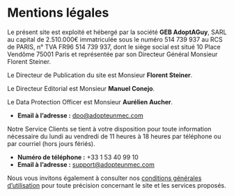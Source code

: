 Mentions légales
================

Le présent site est exploité et hébergé par la société **GEB AdoptAGuy**, SARL au capital de 2.510.000€ immatriculée sous le numéro 514 739 937 au RCS de PARIS, n° TVA FR96 514 739 937, dont le siège social est situé 10 Place Vendôme 75001 Paris et représentée par son Directeur Général Monsieur Florent Steiner.

Le Directeur de Publication du site est Monsieur **Florent Steiner**.

Le Directeur Editorial est Monsieur **Manuel Conejo**.

Le Data Protection Officer est Monsieur **Aurélien Aucher**.

* **Email à l’adresse :** [dpo@adopteunmec.com](mailto:dpo@adopteunmec.com)

Notre Service Clients se tient à votre disposition pour toute information nécessaire du lundi au vendredi de 11 heures à 18 heures par téléphone ou par courriel (hors jours fériés).

* **Numéro de téléphone :** +33 1 53 40 99 10
* **Email à l’adresse :** [support@adopteunmec.com](mailto:support@adopteunmec.com)

Nous vous invitons également à consulter nos [conditions générales d’utilisation](http://www.adopteunmec.com/cgu) pour toute précision concernant le site et les services proposés.